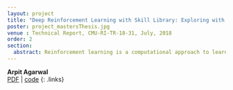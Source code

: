 ```yaml
---
layout: project
title: "Deep Reinforcement Learning with Skill Library: Exploring with Temporal Abstractions and coarse approximate Dynamics Models"
poster: project_mastersThesis.jpg
venue : Technical Report, CMU-RI-TR-18-31, July, 2018 
order: 2
section:
  abstract: Reinforcement learning is a computational approach to learn from interaction. However, learning from scratch using reinforcement learning requires exorbitant number of interactions with the environment even for simple tasks. One way to alleviate the problem is to reuse previously learned skills as done by humans. This thesis provides frameworks and algorithms to build and reuse Skill Library. Firstly, we extend the Parameterized Action Space formulation using our Skill Library to multi-goal setting and show improvements in learning using hindsight at coarse level. Secondly, we use our Skill Library for exploring at a coarser level to learn the optimal policy for continuous control. We demonstrate the benefits, in terms of speed and accuracy, of the proposed approaches for a set of real world complex robotic manipulation tasks in which some state-of-the-art methods completely fail.
---
```

**Arpit Agarwal**  
[PDF](https://www.ri.cmu.edu/wp-content/uploads/2018/01/thesis-v2.pdf) \|
[code](https://github.com/CMURoboTouch/tactile_optical_simulation)
{: .links} 